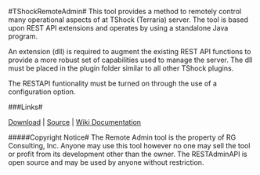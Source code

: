 #TShockRemoteAdmin#
This tool provides a method to remotely control many operational aspects of at TShock (Terraria) server. The tool is based upon REST API extensions and operates by using a standalone Java program.

An extension (dll) is required to augment the existing REST API functions to provide a more robust set of capabilities used to manage the server. The dll must be placed in the plugin folder similar to all other TShock plugins.

The RESTAPI funtionality must be turned on through the use of a configuration option. 
 
###Links#
 
[Download](https://www.dropbox.com/s/85ky7lyodm6jsxxxxxu6/TShockAdmin.zip?dl=0) | 
[Source](https://github.com/Grandpa-G/TShockRemoteAdmin.git) | 
[Wiki Documentation](https://github.com/Grandpa-G/TShockRemoteAdmin/wiki/Remote-Admin-Overview)

#####Copyright Notice#
The Remote Admin tool is the property of RG Consulting, Inc. Anyone may use this tool however no one may sell the tool or profit from its development other than the owner. The RESTAdminAPI is open source and may be used by anyone without restriction.
